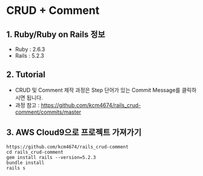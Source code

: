 # CRUD + Comment

## 1. Ruby/Ruby on Rails 정보
* Ruby : 2.6.3
* Rails : 5.2.3

## 2. Tutorial
* CRUD 및 Comment 제작 과정은 Step 단어가 있는 Commit Message를 클릭하시면 됩니다.
* 과정 참고 : https://github.com/kcm4674/rails_crud-comment/commits/master

## 3. AWS Cloud9으로 프로젝트 가져가기

    https://github.com/kcm4674/rails_crud-comment
    cd rails_crud-comment
    gem install rails --version=5.2.3
    bundle install
    rails s
